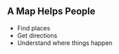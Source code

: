 ##  A Map Helps People

 - Find places <!-- .element: class="fragment" -->
 - Get directions <!-- .element: class="fragment" -->
 - Understand where things happen <!-- .element: class="fragment" -->
